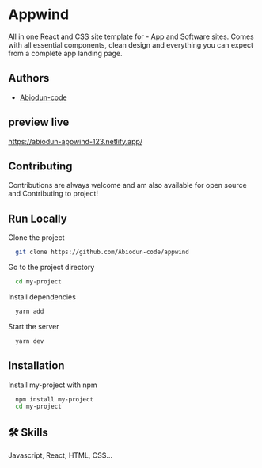  
# Appwind

All in one React and CSS site template for - App and Software sites. Comes with all essential components, clean design and everything you can expect from a complete app landing page.

## Authors

- [Abiodun-code](https://github.com/Abiodun-code)

## preview live
https://abiodun-appwind-123.netlify.app/

## Contributing

Contributions are always welcome and am also available for open source and Contributing to project!

## Run Locally

Clone the project

```bash
  git clone https://github.com/Abiodun-code/appwind
```

Go to the project directory

```bash
  cd my-project
```

Install dependencies

```bash
  yarn add
```

Start the server

```bash
  yarn dev
```


## Installation

Install my-project with npm

```bash
  npm install my-project
  cd my-project
```
    
## 🛠 Skills
Javascript, React, HTML, CSS...

